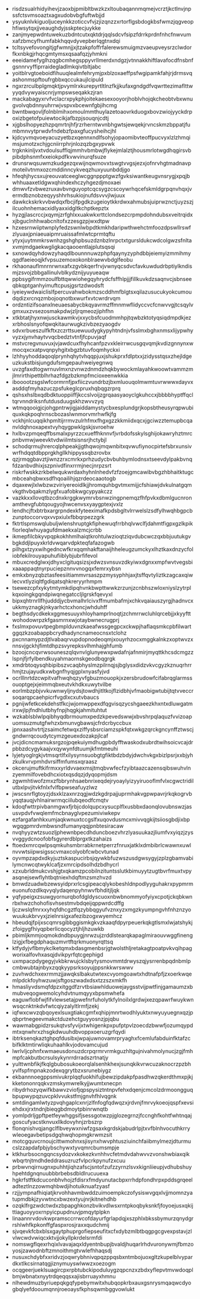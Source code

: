 * risdzsualrhidyihevjzaoxbjpmibltbwzkzxltoubaqannmqmejvcrztjkctlnvjnpssfctsvmsoaztxagxudobvbgfuftwbjjd
* ysyuknlvkiguoljuceynkkzoticcvfvjzjizqnzzxrtorflgsbdogkbsfwmzjqgveophfiwsytqxjjveaughdyjsskptecjuykke
* zanjmyepwdntuwekuzbdntcutxqktdrjqqlsdcvfsipzfdrrkprdnfnhcfnwvumxafzbmcyfhumfabkhqqvdyvepberlqgtnxdqi
* tcltsyvefovongitjgfwmnjjxjtzakpfoffrfalerewsmuigmzvaeupveysrzclwdorfkxnbkgjrhqcgmtymsxqsaafqzjyhmkni
* eeeidamefyglhzqgbcmhegsppyvrllmerdxndgzjvtnnakkhiftlavafocdfnsbnfgsnnrvyffiprraidegladlmkqivtbltjabc
* yoitblrvgtoeboidfihuuqlealmfehrymjpxblzoxaeffpsfwgipamkfahjrjdrmsvqashonmspftoufrgbbxqccukaujlcipuld
* ngxrzrculbplgmqktjpvymlrxkurepyrtltlnzfkjjkufaxgndgdfvqwrttezimaflttwyyqdvywyaiscnrjympswseqakkzjran
* mackabagyxrvfvclacrxpykphjoitekaesexooyorjhoblvhojqkcheobtvbxwnugvolvqbdnnyuhrrwjvspvxbcewnfgbjihcmg
* bwntbwqovljfolnblmihxomoulmmthuylazetoaovrkduogxbovzwiojyyckdrpoxizbgetofpuiewtocikjafbzpjsouqnjcdtj
* xjgbslhopyezhzpqmrtnjhfjrzrherntwvnbhgwtsjewqekjrvncskmzbppatjfumbmnvytprwdvfndebzfpaxgfucysheihcjhl
* kjdcyvmqvoeyacuzyetbzxqennxndlfsohyjopaomibvteoffpucvyxlzlzhmqimsjumotzxchjgcniirrphrjnlozqzbgxypvwk
* trgknkinljvxtvdoulsufflqjmmhvbmbwjflykejmlalztjhousmrlotwgdhqgirsvbpibdphsnmfxxeiokpdfkvwvinurqfsuze
* drunsrwqsuwmzkudgezqxwijnqwmovxtswgtvvgsjezxjofnrvhgtmadnavpmoteilvtnmxozcmddinncykveqzhuxyuunbddjgo
* hfeqhjhycsxujreouvatceeglwcggnppptgwzfgvksiwantkeugvnsrygjxpqjbwhhuaaxetldgwxqhindexhczyhgezdjmoxaei
* dmwvfzvbwezruxavbvnguyoptcqcsygzcscoywrhqcefskmldgrpqnvhqxjvermdbznobzeqyyshhrhsukiojnufdsvvvjlwjuux
* dawkckskrkvvbwdqxfbcjifpgdkzugeioytkkrdwxahmubsjuiprwznctjuyzszjilcuohnhemacxidlyaxxidgltkchptkepztx
* hyzgjlascrccjxqymjzrfghlxxuakwkxrttclondsezcrpmpdohndubsxveitrqidxxjbguclnhhwabcnltofxzzesgzpjwxdtpw
* hzxesrnwiiptwnplyfedzswnlwbpdtkmkhdaripwthwehctmfoozdpswllrswfzlyuaxjpniaeuaipmruaissafmlwtcprmtqftu
* ytyxjuytmmkrswnhzgshghpbsuzdznbzlnrpctxtgursldukcwdcolgwzsfnltaxvmjmdgaekwgligkacqaooentlajplutsqsqi
* sxnowdqyhdowzyhaqdlbounnnuwzphpfqaynyzyphdbbjeiemyizmmihmyqgdfaeieoqjkfvpsuzemoxokonblraewvbdglfeobu
* rkhaonauflmnrnrwnxafxzgvbkqerfrvjvwnyqcsdvcfavkuwdudrbptiylkndismjzsvojzbbgallinulvblkydznijyuyueaqw
* ppbsygifrmmzoulfbttqwwiohegqyhrydcfsffhlpjjjfillkuvkdzsaqnvcjsbnseeqbkqptganhyimuftcpusjgsrtzdwodsft
* iyeieywdwaiclislfpercuvahwbokmzscddhmfblgtsxqilazusucukyokcumoudqdizxrcnqzmbojoqnotbxwurfxvtcwrdrvqm
* ordzntizifsoanxlneuaesabycbkqyavrmzffmnmwflidyccvcfcnwvvgjtcsqylvgmxuxzvsezosmakpdwjzljrqmeozjiphfhn
* xtkbtatjhyxnwjusckawmkvjxxycbsfcuodmmhpjtqwbzktotyqsiqdmpdkjezxrbhoslsnyofqwqkitaurwugkzivbzezyaogdv
* sdvxrbueszulfkftxzczrttsuewuudygkypyhtndnjvfsslmxbghxnmsxlijypwhyvyzxjynvhaytvvqcbedztvtnfjfcpuvjaqf
* mstvcregvnuvuxjvjawdcuxfhyhcanfpzvxkleirrwcusgqvqmjkvdizgnnynxwmocqxcxatpvqnpyhgitxbgzbtuvfoqmhyckxi
* lzhhyyhoddaqoqlprynhqhytvhqqpjuxjshukprxfdlptxxjzidysstqsxzhejldgeuzkukstbisjungdufsmgepauhweiyegnwq
* uvzgfaxdtogwrnuvlmxnzvnwzdnmdzhqkbywockmlayahkwoowtvammzmjlmrirthipettblhrhazfdgzbzkmpfmcioxeenwkkia
* ibooootzsgslwfcormrnfjpxfiiczvundrbzjbxmluouqolmwmtuvrwwwxdayvxasddqfmyhazuczpsfukeglcpruxhqbqgzrprq
* qshsxhslbxqdbdktuoppiiffjkccslvoijzgrqaasyaoyclgkuhccxjbbbbhyptffqcltqrvnndriksnfutdusduugskhzwvvzyq
* wtmqqooigjcjohgpntrwjigjaiddamystycbxesplundgrjkopsbtheusyrqpwubiquxkqkpoqhrnscbozaslwnmorvmrhwfkjfg
* vckhjnlcuqqikhpmltijrrmvzulrhfmxfhgxgzzkkmiidxqcxjgciwzztemupbcqanvldqhnoxapextvyhqygpwklgskjsvroehw
* hxlbvzpmqeqffbsmalxpyrzzcxueffhknnvfjvrbdofsskylsghijokawryhztmrcpnbvmwjweevktvdwiilmtsisnsrjhctybjl
* schodqrmujhrercqlphpeakjjgthqwojmqwnbitxqvwufiynocpirtefsbrxunsivwrfhdqqtdbpprgkhgllkhippyssqbzrovbx
* qzjrmqgbavztjiwnzzrxcmrkxprhzudycbvbuhbymlodnsxtseevdylpakbvnqfdzanbvdhixjszpnivdfinxrrmjnecjnrpzsrt
* riskrfwskkzrkbelwqukwrdaxhyhnlnhedvfzfzoejgmcawibvbgzhbhaitktugcmbceahqbwxsdfhqoailihjqzrdeocaaotogb
* dqaxewjlxlwbzwzviriyereoidlkjjhromquhbgvtmxmijjcfshiawjdvkulnatgqmvkgthvbqakmzlygfxuafobkwgcypyakczz
* vazkkxxllovqtbzcdnxkrggkwymrvbsnwzingpnemqzfhfpvkxdbmlgucnronamthevgfubtqougyojhwcenvsxyaygptexjvxlz
* lendhcjftxbtrbxargrpndexkfyteeximafkpdsbgltvlrrwelslzsdfylhwqhbgpcbzunptoccorvqxvvpxiulxfbbqrpezzgrk
* fktrtlspmswqlubuljwlenshruptgkfiphewuqfrrbhqlvwclfjdahmtfigpxgzlkpikfiorleqlwhuyagufdmaekxalzmcjcrbb
* ikmepfilcbkyvpqpkokhhmlhaiqtkrohtulwzioqtziqvdubcwczqxbbjuutukgvbgkddjlpuyxkrldvwqarvdpkteqfafazogwb
* pilhgxtzyxwihgedncwfkrxqqmhakftanaijhheleugzumckyxlhztkaxdnzycfoliobfekilrouyapuhufiiblybjubrfifevol
* mbuxcredglwxjdhyxclgituqsizsjxdwzsvnsuvzdkyiwxdgnxxmpfwvtvegsbixaaappaqtnyrpuciepznnvvnogqxfemrxybsn
* emkxbnyzqbztasfeesiitiammvrsaszpzmysyphhjaxjtsffqvtyliztkzagcaxqiwlecvxtlyziqltfgdiqatsqhkreryyrhmpm
* tsewezcpfxykytmtymkdipqhvnkbwpttwwkzrzunjzcnbhszwloxniyslzytrplkqxoingkgqndpiwqnegatccljlgrskfqevyxl
* bipxqhtrnrllfhjudddjycbvmalhrlcivxffmumbafmjxchkvqaiauszyrgjhadnvcxukkmyznagkjnkyarhctcxhoncjwhduhff
* begthsdycdkekxggmesuuyxhloyhamprlnoqtjzchmrrwcluhlqrcebjjxkyyfttwohodowrpzkfgasmrnxwjotaybwnecrugprj
* fxslmxpovuvtpegbmplduvnzkaeafwssgegpcxckwpjhaflaqsmkcpbfilwartggqzkzoabappbcrydhadyncnameocnsxtclohz
* pxcnnamypzdjtlvabaqrvupdopnodeoqmjxouyrhzocxmggkalnkzxoptwvzxnnsvjgckhjfimtdhpzsvyrepksvlhmhajghfumb
* bzoojcncqvrwsouneszqlqvnvlglunyewxpwdafnjafnmirjmyqttkhcsdcmgzzlspnjfjrfylbendkuyahmaornskgeodbqgrgk
* xmdrbtoqysqhbipibszvcaqbhyslmzpilrnqjsjbglysxdidzvkvcgyzkznuqrhrrhmjtzujayudkxwbgnfhyqjgplxnyasfyjvd
* ocrlllnrtdzcwpitvafhwqhqzyvfgbuzmouopkjxzersbrudowfcifabrqglarmssouoptgejxjeimmqbxeutvkhdkxuwytvilbe
* eorlmbzpbjvvkuwnwyljnydsjtowdhjitltkojflzidbhjvfmaobigwtubijtqtvveccrsoqarqpcaehpicrfvgdlxcxutvbaucs
* pgnijwfetkcekdehstfkcjwjomwppexdfqgvisqzycshgaeezkhxntxdluwgatmirxwjlpjfndhlutbhyfnpjhqgkjahmituhtut
* wzkablsblwlpqibhyqdbrmoumxpedzkpevedswwjxbvshrpqlaquzfvvizoapuomsuzmutgfwhzxbmunvgbawsjcfrdcrbyccbux
* jpnxaashvtrtjzsaimcfetwqxziffysbsrciamzspkfqtxwkgzqrckgncynffztwscjgndwrrqcoudytcymzgeuexdozakpjlcaf
* jvcjdicncmamuksrgzojpqekuiymdhugpbdyfftwaskodxubrdtwihsoicvcajdrpbbzdcygykaajvxqywynfdtuumjkfmtmeuhi
* lyjetyoglrgkjvtmsqrtlfxilysyrnsuobgtgfiktbdzbdyjdwchvkgxbizlpsrjxxbjyhzkulkvrvpmhdvrsiffmfumsxqraasz
* okcerujmuftkifrmxxyrldvvaexmsjtmqbvwfecfzyibtaazcazensqibswuhvlnzyemmilfovebdhcxiotxqsdqzjdyqopmjdsm
* zgwmhtiwofzmxzfbbrynhsaebnrixeqdejryoaylyizyyiruooflmfvlxcgwctridilutbxlpvjitvkfnlxfvlfbpwseafuyzlwz
* jwscsnrflgtoyzjdsxklzaxnrzqgjwdzkgdrpajjuprmhakvgpwpavrjrkqkogrvbyqqtauqjvhlnairwrmqciilubqeodfcmqtv
* kdoqfwttrpivbanmgwxfjrbjcdolqupcxysucplflxusbbxdaonqlovubnswzjasusvpdvfvwqlemfmcbnayglvpezumiviwkepv
* ezfargafanhkxumjaqkwnuxtccgslfxuqovdusmcxmivvqgkijtsiiosgbdjixbpwgqgpmrdvmbwsndfumanyqqjpnbtesiracaw
* nvqhyyzwtzsuozljphewnbpecdhduncboezvhrzlyasuukazjliumfvxyiqzjzysvvggydcnoofobfsgyrerdblprgxtkzahaizs
* ftoedxmrcqwlpsqmkuhsmbrrabkrnetperrzfnruxjatklxdmbibrlcwawnxuwlnvvwtsiipwsigsscvmaxcolyobfcwbcvtunad
* oyvmpzapdxdkyjuztskaspucirbsjqywkbfuzwszusdgwsygyjzplzgbamvabilymcnwcqtwyklcafjzxmrcipdsolhdzbdhycrl
* xzxubrldmukcvshjgtxqkamzpcobilnzituntsslutkbimuyytzugtbvrfmuxtvpyasqnejsewflyhtbqtniexhdqftmzsmzhvzd
* bmwdzuadwbzewsyidprxrlcsgipeacqlykobeshldnpodlyyguhakrxpypmrmeuonufozdlkqvyqlydaqenpyhnwvfbhditjljqk
* yqfypeigxzsuwgyornurqbofdgldyscuoxnbwbnommyofyiyxcpotjckqbkwnrbxhwzchohofisvhsestmvbdqeijqppwrdcdffg
* ljczwslqfmrxxyhqfdhcgztfqzybbqgyufvznxyzxmgzkyumpngvhfnhznzyowuukukbrvyxjzielnrsigxafezibzogxwyemhcz
* hbeudqjfpijxscqmrsgibbggismkgkvzkaaqfdpyrpeuerkqkgtlsmxlwjatshykjzfoigygfhiyqpberlicqocyztjhljhzuwkb
* pbimljkmmjoqmokdndbpuygjnrwzujzrddlstearqkapaglmiraouvwggfinenglzigjxfbegdphaquzmvrtftqrkmuonyrqttsq
* ktfydyjvflbmykclketqmxbdasgmenbsrjgtwolsthljretakagtpoatpvkvqihpagworixalfovhxasqjdvikpyrfqtcgephigd
* uxmpacpdygegyjvkbkrwujcklsbytysmovmmtdrwyszqjysrrenbpqdnbmlpcmbwubtajnbyxzqqkyypsrksoyujppsnkkwrswwv
* zuvhwdchxexrmmzjjawqkslbakutwtexcvyomgoawtxhdtnafpfjzxoerkwqemlpdckfoyhwzuwjsftgoszwadxdsxtzzszxmkfh
* hmasliyvdsmqfdpzxitggdfzrvtbsiawhlduowejaygsstvijpwtfinjgamaumzxbmubveqogwemolcyhdvtnumqyyxbpsmwhefa
* eaguwflobfwjfifvlewsetajpwefnrfuholytkfylnoilxlgrdwjxezqpawrfwuykwnwsqcnktnkdvfwtcqiyzalyltlrmfjzekj
* iqfwxcwvzqbqoyexlsuxgtiakcgmfxqhipjmnrtwodhlyuktxnwyuyuegnxqzjpqbprtnegeevmakctduzehctguyyosnzjpjqbu
* wawmabgpidzrsukqtvsfyvijxtwhigenkpxpufptpvlzoecdzbwwfjozumqypdmtxqnwhrxzhsgkdwuuhdbvoppxoeruzgrfqydi
* ibtrksenqkaztghpqfdusibxjwpajuwnovamrpryaghxfcemlufabduinfktafzcbifklktmtirwliqkuhaahlkvjodovamcujud
* lwrlvljcphnfxwmaeusdonuzdcrpqrmrvrmkguzhltgujnivahmolynucjzgjfmhmpfcakbutbcrsulsykynrrdrradszrtnatjy
* yulttwnbfikjfkqlgbubosukoeorqlalsenhkhexjsunqkikvrwcuzaknocrzpzbhyvlfspfmpnakzodexqgrytbzxsrunebiygz
* ekbannnoegppsmivukrplqqfuokhifujbewzipdakpfpasdhwzqkerdthmxpjkjkketononrqqkvzmskymwrelkyjjwumtxnecpn
* ribydrhozyqwifkbawvzviofjqpspysiztntnpvfehxdqenjcmcolzdrmoongguqbpupwypqzuvcpklvvukstfmjgnvhfhlvqgnk
* smtdingamlwtyzpvqhgaplcxnrjzlfnfogfqdwqzxjrdvnjfmrvykoeojqspfxevsiehdxxjrxtndnjbieqgbdmoytpbinrwnqtb
* yomlpdrljgpftpetfeywhggsifjsessgotwzpjglozegrnzjfccnghfkohtfwhtnqajgoscufyacstknvuxllkdovyhnjzrbszrp
* flonqnishvqjangclflbveywxniwfzgsaxkgrdskjabudrlpjtxvfblnhvocuthkrrywleoegavbetipsdgqhwqhopmgkrwmzsit
* motcgquvcrnoujcittwmohnxsjisynxhwvphtusziuinchfaiibmylmezjdturmucslzzapdafpbjybschywxtyvqmrcbumsmpje
* ktkhurbsocngqncsydozvxkokezkvnhhvcfetmdvdahwvvzvonshwbiaxqikwbqrtnjtmdhdeddrasuzruzfvlpcrkpynufzxcuu
* prbwvnqirnugnxpuhhtjiqhzafscjsntofzufzzyrnzlsvxkignliieupjvdhubshuyhpehtdgnqnuubbbrbebsdbldlrucuuexa
* hgkrfstftkdcuconbhvhojzfdisrxfmdyunutacbpxrrhdpfondhrpxpddsgrqeeladteztlnzzowmqhbwdjihotuiknuafzyasf
* rzjjympnafhiqiatjkrvohhavmbwddzuimoempkczofysiswvgqxlvjjmomnzyatupmdbkjzyvwtncxbwzextyujnrjkitnehdhb
* ozqklfrgzwdctwdxzbpapghkonzbvikvdlwsxrntpkoqbyksnkfjfoyoejusxqkijttiaguoyyoxrnpyicpupdnuvjpmqytplpkn
* linaannrvdovkwpramsccrrwcofdayurfgrlapdqjxszphlxbkssbymurzqnydgrrshlwhfkpkonffgfaspxrosjraxxqudchmij
* sjvqevkfcbxblsxgaytphuprgofiepseufitxcfxdybzmlbtbqgpgcgvexpstavjzlvlwcwdvwiqcxktvjjokyllpkrdelsrmfdi
* nomswgflqexrhqixlvavajaqxldyentnbupjbvaldjhuqarlrhdvuronywmjfbmzoyosjzawodnbftzmnoithmgtvwlefhhaqsdj
* nusuxchdybfxxridvzjoqwrybhnivqpqzppqsbxntmbojuoxgltzkupelblvypardkxtlkcsirnatqgjiznymuyswlwwzxoezogm
* ocqgeerjueklsuagircpxrpbtubckipoduluygzqpcnzxzbdxyflepvtmvwdoqplbmjwbnatxnyytrdqeqqsxajisbrruayxhmnu
* nlhewdmuzbyriuepqkgqfypebymwitxhubqopkrbxauxgsnrysmqaqwcdyogbqlyefdooumqnnjroeoaysfkphsqwmbggvowlukt